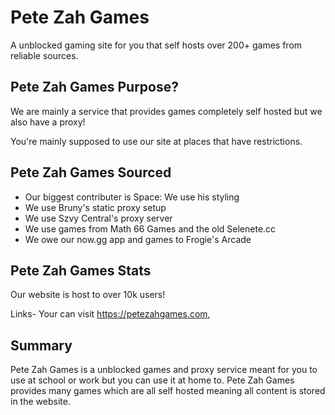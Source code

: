 # Pete Zah Games
A unblocked gaming site for you that self hosts over 200+ games from reliable sources.


## Pete Zah Games Purpose?
We are mainly a service that provides games completely self hosted but we also have a proxy!

You're mainly supposed to use our site at places that have restrictions.

## Pete Zah Games Sourced
- Our biggest contributer is Space:  We use his styling
- We use Bruny's static proxy setup
- We use Szvy Central's proxy server
- We use games from Math 66 Games and the old Selenete.cc
- We owe our now.gg app and games to Frogie's Arcade

## Pete Zah Games Stats
Our website is host to over 10k users!

Links- Your can visit https://petezahgames.com, 
## Summary
Pete Zah Games is a unblocked games and proxy service meant for you to use at school or work but you can use it at home to. Pete Zah Games provides many games which are all self hosted meaning all content is stored in the website.


